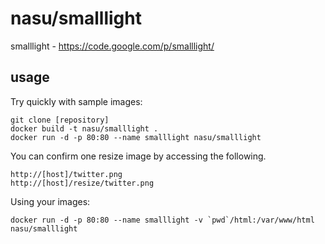 # nasu/smalllight

smalllight - https://code.google.com/p/smalllight/

## usage

Try quickly with sample images:

```
git clone [repository]
docker build -t nasu/smalllight .
docker run -d -p 80:80 --name smalllight nasu/smalllight
```

You can confirm one resize image by accessing the following.

```
http://[host]/twitter.png
http://[host]/resize/twitter.png
```

Using your images:

```
docker run -d -p 80:80 --name smalllight -v `pwd`/html:/var/www/html nasu/smalllight
```


